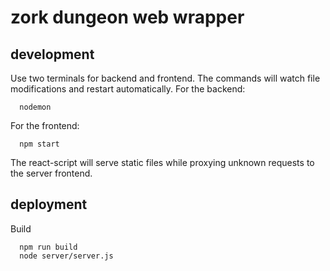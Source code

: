 # zork dungeon web wrapper

## development

Use two terminals for backend and frontend. 
The commands will watch file modifications and restart automatically.
For the backend:
```
  nodemon
```
For the frontend:
```
  npm start
```
The react-script will serve static files while proxying unknown requests to the server frontend.

## deployment

Build
```
  npm run build
  node server/server.js
```
